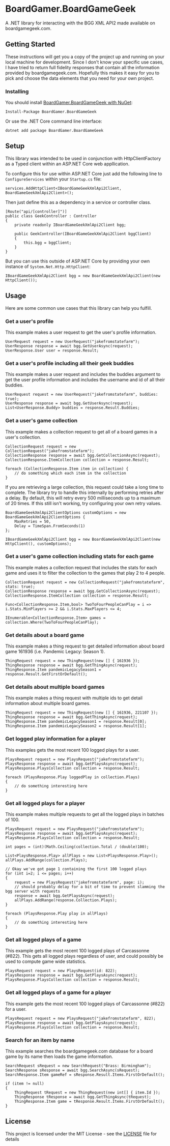 # BoardGamer.BoardGameGeek

A .NET library for interacting with the BGG XML API2 made available on boardgamegeek.com.

## Getting Started

These instructions will get you a copy of the project up and running on your local machine for development. 
Since I don't know your specific use cases, I have tried to return full fidelity responses that contain all
the information provided by boardgamegeek.com. Hopefully this makes it easy for you to pick and choose the
data elements that you need for your own project.


### Installing 

You should install [BoardGamer.BoardGameGeek with NuGet](https://www.nuget.org/packages/BoardGamer.BoardGameGeek/):

```
Install-Package BoardGamer.BoardGameGeek
```

Or use the .NET Core command line interface:

```
dotnet add package BoardGamer.BoardGameGeek
```

## Setup

This library was intended to be used in conjunction with HttpClientFactory as a Typed client within an ASP.NET Core web appllication.

To configure this for use within ASP.NET Core just add the following line to `ConfigureServices` within your `Startup.cs` file:

```
services.AddHttpClient<IBoardGameGeekXmlApi2Client, BoardGameGeekXmlApi2Client>();
```

Then just define this as a dependency in a service or controller class.

```
[Route("api/[controller]")]
public class GeekController : Controller
{
	private readonly IBoardGameGeekXmlApi2Client bgg;

	public GeekController(IBoardGameGeekXmlApi2Client bggClient) 
	{
		this.bgg = bggClient;
	}
}
```

But you can use this outside of ASP.NET Core by providing your own instance of `System.Net.Http.HttpClient`:

```
IBoardGameGeekXmlApi2Client bgg = new BoardGameGeekXmlApi2Client(new HttpClient());
```

## Usage

Here are some common use cases that this library can help you fulfill. 

### Get a user's profile

This example makes a user request to get the user's profile information.

```
UserRequest request = new UserRequest("jakefromstatefarm");
UserResponse response = await bgg.GetUserAsync(request);
UserResponse.User user = response.Result;
```

### Get a user's profile including all their geek buddies

This example makes a user request and includes the buddies argument to get the user
profile information and includes the username and id of all their buddies.

```
UserRequest request = new UserRequest("jakefromstatefarm", buddies: true);
UserResponse response = await bgg.GetUserAsync(request);
List<UserResponse.Buddy> buddies = response.Result.Buddies;
```

### Get a user's game collection

This example makes a collection request to get all of a board games in a user's collection.

```
CollectionRequest request = new CollectionRequest("jakefromstatefarm");
CollectionResponse response = await bgg.GetCollectionAsync(request);
CollectionResponse.ItemCollection collection = response.Result;

foreach (CollectionResponse.Item item in collection) {
	// do something which each item in the collection
}
```

If you are retrieving a large collection, this request could take a long time to complete. The library try to handle
this internally by performing retries after a delay. By default, this will retry every 500 milliseconds up to
a maximum of 20 times. If this still isn't working, try configuring your own retry values.

```
BoardGameGeekXmlApi2ClientOptions customOptions = new BoardGameGeekXmlApi2ClientOptions {
    MaxRetries = 50,
    Delay = TimeSpan.FromSeconds(1)
};

IBoardGameGeekXmlApi2Client bgg = new BoardGameGeekXmlApi2Client(new HttpClient(), customOptions);

```



### Get a user's game collection including stats for each game

This example makes a collection request that includes the stats for each game and uses it
to filter the collection to the games that play 2 to 4 people.

```
CollectionRequest request = new CollectionRequest("jakefromstatefarm", stats: true);
CollectionResponse response = await bgg.GetCollectionAsync(request);
CollectionResponse.ItemCollection collection = response.Result;

Func<CollectionResponse.Item,bool> TwoToFourPeopleCanPlay = i => i.Stats.MinPlayers >= 2 && i.Stats.MaxPlayers <= 4;

IEnumerable<CollectionResponse.Item> games = collection.Where(TwoToFourPeopleCanPlay);
```

### Get details about a board game

This example makes a thing request to get detailed information about board game 161936 (i.e. Pandemic Legacy: Season 1).

```
ThingRequest request = new ThingRequest(new [] { 161936 });
ThingResponse response = await bgg.GetThingAsync(request);
ThingResponse.Item pandemicLegacySeason1 = response.Result.GetFirstOrDefault();
```

### Get details about multiple board games

This example makes a thing request with multiple ids to get detail information about multiple board games.

```
ThingRequest request = new ThingRequest(new [] { 161936, 221107 });
ThingResponse response = await bgg.GetThingAsync(request);
ThingResponse.Item pandemicLegacySeason1 = response.Result[0];
ThingResponse.Item pandemicLegacySeason2 = response.Result[1];
```

### Get logged play information for a player

This examples gets the most recent 100 logged plays for a user.

```
PlaysRequest request = new PlaysRequest("jakefromstatefarm");
PlaysResponse response = await bgg.GetPlaysAsync(request);
PlaysResponse.PlaysCollection collection = response.Result;

foreach (PlaysResponse.Play loggedPlay in collection.Plays)
{
    // do something interesting here
}
```

### Get all logged plays for a player

This example makes multiple requests to get all the logged plays in batches of 100.

```
PlaysRequest request = new PlaysRequest("jakefromstatefarm");
PlaysResponse response = await bgg.GetPlaysAsync(request);
PlaysResponse.PlaysCollection collection = response.Result;

int pages = (int)(Math.Ceiling(collection.Total / (double)100);

List<PlaysResponse.Play> allPlays = new List<PlaysResponse.Play>();
allPlays.AddRange(collection.Plays);

// Okay we've got page 1 containing the first 100 logged plays
for (int i=2; i <= pages; i++) 
{
    request = new PlaysRequest("jakefromstatefarm", page: i);
    // should probably delay for a bit of time to prevent slamming the bgg server with requests    
    response = await bgg.GetPlaysAsync(request);
    allPlays.AddRange(response.Collection.Plays);
}

foreach (PlaysResponse.Play play in allPlays)
{
    // do something interesting here
}
```

### Get all logged plays of a game

This example gets the most recent 100 logged plays of Carcassonne (#822). This gets all logged plays 
regardless of user, and could possibly be used to compute game wide statistics.

```
PlaysRequest request = new PlaysRequest(id: 822);
PlaysResponse response = await bgg.GetPlaysAsync(request);
PlaysResponse.PlaysCollection collection = response.Result;
```

### Get all logged plays of a game for a player

This example gets the most recent 100 logged plays of Carcassonne (#822) for a user.

```
PlaysRequest request = new PlaysRequest("jakefromstatefarm", 822);
PlaysResponse response = await bgg.GetPlaysAsync(request);
PlaysResponse.PlaysCollection collection = response.Result;
```

### Search for an item by name

This example searches the boardgamegeek.com database for a board game by its name then loads the game information.

```
SearchRequest sRequest = new SearchRequest("Brass: Birmingham");
SearchResponse sResponse = await bgg.SearchAsync(sRequest);
SearchResponse.Item gameRef = sResponse.Result.Items.FirstOrDefault();

if (item != null)
{
    ThingRequest tRequest = new ThingRequest(new int[] { item.Id });
    ThingResponse tResponse = await bgg.GetThingAsync(tRequest);
    ThingResponse.Item game = tResponse.Result.Items.FirstOrDefault();
}

```

## License

This project is licensed under the MIT License - see the [LICENSE](LICENSE) file for details
